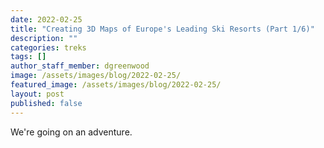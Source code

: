 ```yaml
---
date: 2022-02-25
title: "Creating 3D Maps of Europe's Leading Ski Resorts (Part 1/6)"
description: ""
categories: treks
tags: []
author_staff_member: dgreenwood
image: /assets/images/blog/2022-02-25/
featured_image: /assets/images/blog/2022-02-25/
layout: post
published: false
---
```


We're going on an adventure.

